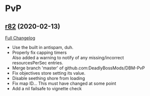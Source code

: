 # <DBM> PvP

## [r82](https://github.com/DeadlyBossMods/DBM-PvP/tree/r82) (2020-02-13)
[Full Changelog](https://github.com/DeadlyBossMods/DBM-PvP/compare/r81...r82)

- Use the built in antispam, duh.  
- Properly fix capping timers  
    Also added a warning to notify of any missing/incorrect resourcesPerSec entries.  
- Merge branch 'master' of github.com:DeadlyBossMods/DBM-PvP  
- Fix objectives store setting its value.  
- Disable seething shore from loading  
- Fix map ID... This must have changed at some point  
- Add a nil failsafe to vignette check  

